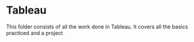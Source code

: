 # Tableau
This folder consists of all the work done in Tableau. It covers all the basics practiced and a project
